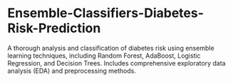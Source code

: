 # Ensemble-Classifiers-Diabetes-Risk-Prediction
A thorough analysis and classification of diabetes risk using ensemble learning techniques, including Random Forest, AdaBoost, Logistic Regression, and Decision Trees. Includes comprehensive exploratory data analysis (EDA) and preprocessing methods.
